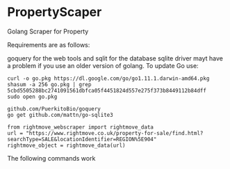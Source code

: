 # PropertyScaper

Golang Scraper for Property

Requirements are as follows:

goquery for the web tools and sqlit for the database sqlite driver mayt have a problem if you use an older version of golang.
To update Go use:
```
curl -o go.pkg https://dl.google.com/go/go1.11.1.darwin-amd64.pkg
shasum -a 256 go.pkg | grep 5cbd5505288bc2741091561dbfca05f4451824d557e275f373b8449112b84dff
sudo open go.pkg
```

```
github.com/PuerkitoBio/goquery
go get github.com/mattn/go-sqlite3
```


```
from rightmove_webscraper import rightmove_data
url = "https://www.rightmove.co.uk/property-for-sale/find.html?searchType=SALE&locationIdentifier=REGION%5E904"
rightmove_object = rightmove_data(url)
```

The following commands work

